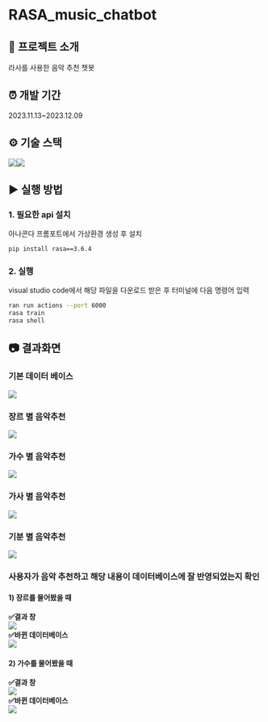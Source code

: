 # RASA_music_chatbot
## 📂 프로젝트 소개
라사를 사용한 음악 추천 챗봇

## ⏰ 개발 기간
2023.11.13~2023.12.09

## ⚙ 기술 스택
<img src="https://img.shields.io/badge/python-3776AB?style=for-the-badge&logo=python&logoColor=white"><img src="https://img.shields.io/badge/Rasa-5A17EE?style=for-the-badge&logo=Rasa&logoColor=white">

## ▶️ 실행 방법
### 1. 필요한 api 설치
아나콘다 프롬포트에서 가상환경 생성 후 설치</br>
```bash
pip install rasa==3.6.4
```

### 2. 실행
visual studio code에서 해당 파일을 다운로드 받은 후 터미널에 다음 명령어 입력</br>
```bash
ran run actions --port 6000
rasa train
rasa shell
```

## 📷 결과화면
### 기본 데이터 베이스
<img src="https://github.com/jebomin/RASA_music_chatbot/assets/42407430/c431f4bf-adde-49ba-b13f-eb32b0b45ee6"><br/>
### 장르 별 음악추천
<img src="https://github.com/jebomin/RASA_music_chatbot/assets/42407430/3e90768b-fdb7-4901-936c-b2ec7a198b0e"><br/>
### 가수 별 음악추천
<img src="https://github.com/jebomin/RASA_music_chatbot/assets/42407430/6960732e-2bd7-4c8b-acc8-92bf31781ad0"><br/>
### 가사 별 음악추천
<img src="https://github.com/jebomin/RASA_music_chatbot/assets/42407430/078d5f51-0e11-4251-8b03-cdcbe53396a7"><br/>
### 기분 별 음악추천
<img src="https://github.com/jebomin/RASA_music_chatbot/assets/42407430/83b3a3d3-5489-49d7-9312-dcadcd8b5e54"><br/>
### 사용자가 음악 추천하고 해당 내용이 데이터베이스에 잘 반영되었는지 확인
#### 1) 장르를 물어봤을 때
<b>✅결과 창</b><br/>
<img src="https://github.com/jebomin/RASA_music_chatbot/assets/42407430/a627504a-7fa2-4636-99ed-ed20000b068b"><br/>
<b>✅바뀐 데이터베이스</b><br/>
<img src="https://github.com/jebomin/RASA_music_chatbot/assets/42407430/b5b7dcd2-3b71-4213-80d4-264af06f145d"><br/>
#### 2) 가수를 물어봤을 때
<b>✅결과 창</b><br/>
<img src="https://github.com/jebomin/RASA_music_chatbot/assets/42407430/fcd84dc6-2b7c-43c8-b151-0e0fa41a937f"><br/>
<b>✅바뀐 데이터베이스</b><br/>
<img src="https://github.com/jebomin/RASA_music_chatbot/assets/42407430/e655b0dd-95e8-4dea-8e00-da9da1fc476d"><br/>

